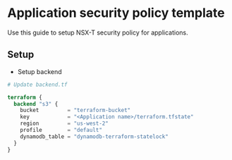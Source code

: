 # Application security policy template
Use this guide to setup NSX-T security policy for applications.

## Setup
* Setup backend
```terraform
# Update backend.tf

terraform {
  backend "s3" {
    bucket         = "terraform-bucket"
    key            = "<Application name>/terraform.tfstate"
    region         = "us-west-2"
    profile        = "default"
    dynamodb_table = "dynamodb-terraform-statelock"
  }
}
```
